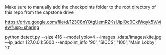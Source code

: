 Make sure to manually add the checkpoints folder to the root directory of this repo from the capstone drive

https://drive.google.com/file/d/123C8nYOtgUemRZKsUipiOc0CxIWqyk5V/view?usp=sharing

python detect.py --size 416 --model yolov4 --images ./data/images/kite.jpg --ip_addr 127.0.0.1:5000 --endpoint_info '90', 'SICCS', '100', 'Main Lobby', '0'

